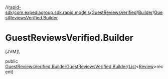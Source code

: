 //[rapid-sdk](../../../../index.md)/[com.expediagroup.sdk.rapid.models](../../index.md)/[GuestReviewsVerified](../index.md)/[Builder](index.md)/[GuestReviewsVerified.Builder](-guest-reviews-verified.-builder.md)

# GuestReviewsVerified.Builder

[JVM]\

public [GuestReviewsVerified.Builder](index.md)[GuestReviewsVerified.Builder](-guest-reviews-verified.-builder.md)([List](https://docs.oracle.com/javase/8/docs/api/java/util/List.html)&lt;[Review](../../-review/index.md)&gt;recent)
